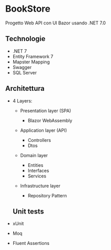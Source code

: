 # BookStore
Progetto Web API con UI Bazor usando .NET 7.0

## Technologie
- .NET 7
- Entity Framework 7
- Mapster Mapping
- Swagger
- SQL Server

## Architettura
- 4 Layers:
  - Presentation layer (SPA)
     - Blazor WebAssembly
  
  - Application layer (API)
    - Controllers
    - Dtos

  - Domain layer
    - Entities
    - Interfaces
    - Services
    
  - Infrastructure layer
    - Repository Pattern

  ## Unit tests
- xUnit
- Moq
- Fluent Assertions